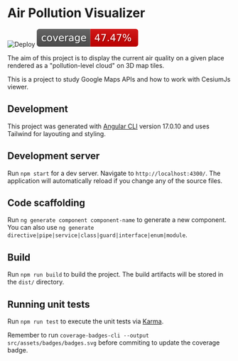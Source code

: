 # Air Pollution Visualizer

![Deploy](https://github.com/Sanscripter/air-aware/actions/workflows/firebase-hosting-merge.yml/badge.svg)
![Coverage](src/assets/badges/badges.svg)

The aim of this project is to display the current air quality on a given place rendered as a "pollution-level cloud" on 3D map tiles.

This is a project to study Google Maps APIs and how to work with CesiumJs viewer.

## Development

This project was generated with [Angular CLI](https://github.com/angular/angular-cli) version 17.0.10 and uses Tailwind for layouting and styling.

## Development server

Run `npm start` for a dev server. Navigate to `http://localhost:4300/`. The application will automatically reload if you change any of the source files.

## Code scaffolding

Run `ng generate component component-name` to generate a new component. You can also use `ng generate directive|pipe|service|class|guard|interface|enum|module`.

## Build

Run `npm run build` to build the project. The build artifacts will be stored in the `dist/` directory.

## Running unit tests

Run `npm run test` to execute the unit tests via [Karma](https://karma-runner.github.io).

Remember to run `coverage-badges-cli --output src/assets/badges/badges.svg` before commiting to update the coverage badge.


